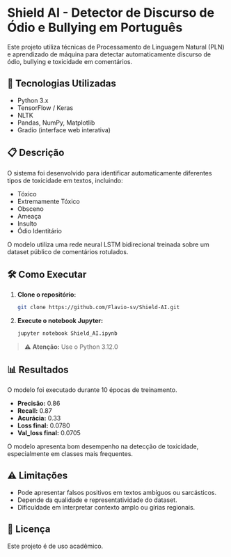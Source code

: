 # Shield AI - Detector de Discurso de Ódio e Bullying em Português

Este projeto utiliza técnicas de Processamento de Linguagem Natural (PLN) e aprendizado de máquina para detectar automaticamente discurso de ódio, bullying e toxicidade em comentários.

## 🚀 Tecnologias Utilizadas

- Python 3.x
- TensorFlow / Keras
- NLTK
- Pandas, NumPy, Matplotlib
- Gradio (interface web interativa)

## 📋 Descrição

O sistema foi desenvolvido para identificar automaticamente diferentes tipos de toxicidade em textos, incluindo:
- Tóxico
- Extremamente Tóxico
- Obsceno
- Ameaça
- Insulto
- Ódio Identitário

O modelo utiliza uma rede neural LSTM bidirecional treinada sobre um dataset público de comentários rotulados.

## 🛠️ Como Executar

1. **Clone o repositório:**
   ```bash
   git clone https://github.com/Flavio-sv/Shield-AI.git
   ```

3. **Execute o notebook Jupyter:**
   ```bash
   jupyter notebook Shield_AI.ipynb
   ```

> ⚠️ **Atenção:** Use o Python 3.12.0

## 📊 Resultados

O modelo foi executado durante 10 épocas de treinamento.

- **Precisão:** 0.86
- **Recall:** 0.87
- **Acurácia:** 0.33
- **Loss final:** 0.0780
- **Val_loss final:** 0.0705

O modelo apresenta bom desempenho na detecção de toxicidade, especialmente em classes mais frequentes.

## ⚠️ Limitações

- Pode apresentar falsos positivos em textos ambíguos ou sarcásticos.
- Depende da qualidade e representatividade do dataset.
- Dificuldade em interpretar contexto amplo ou gírias regionais.

## 📄 Licença

Este projeto é de uso acadêmico.
